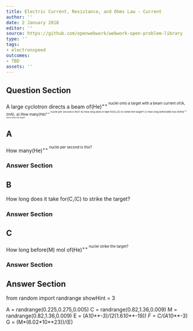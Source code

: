 ```yaml
---
title: Electric Current, Resistance, and Ohms Law - Current
author: ''
date: 2 January 2018
editor: ''
source: https://github.com/openwebwork/webwork-open-problem-library
type: ''
tags:
- electronspeed
outcomes:
- TBD
assets: ''
---
```


## Question Section 

A large cyclotron directs a beam of(He)<sup>++<sup> nuclei onto a target with a beam current of(A,(mA).
a) How many(He)<sup>++<sup> nuclei per second is this?
b) How long does it take for(C,(C) to strike the target?
c) How long before(M) mol of(He)<sup>++<sup> nuclei strike the target?
## A
How many(He)<sup>++<sup> nuclei per second is this?
### Answer Section
## B
How long does it take for(C,(C) to strike the target?
### Answer Section
## C
How long before(M) mol of(He)<sup>++<sup> nuclei strike the target?
### Answer Section


## Answer Section

from random import randrange
showHint = 3

A = randrange(0.225,0.275,0.005)
C = randrange(0.82,1.36,0.009)
M = randrange(0.82,1.36,0.009)
E = (A*10**-3)/(2*(1.6*10**-19))
F = C/(A*10**-3)
G = (M*(6.02*10**23))/(E)